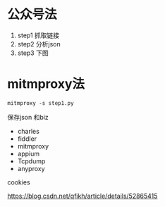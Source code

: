 # 公众号法

1. step1 抓取链接
2. step2 分析json
3. step3 下图

# mitmproxy法

```shell
mitmproxy -s step1.py
```

保存json 和biz





- charles
- fiddler
- mitmproxy
- appium
- Tcpdump
- anyproxy

cookies 

https://blog.csdn.net/qfikh/article/details/52865415